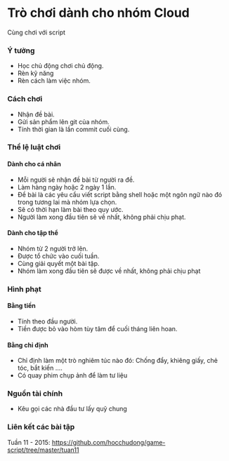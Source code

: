 # Trò chơi dành cho nhóm Cloud
Cùng chơi với script

### Ý tưởng
- Học chủ động chơi chủ động.
- Rèn kỹ năng 
- Rèn cách làm việc nhóm.

### Cách chơi
- Nhận đề bài.
- Gửi sản phẩm lên git của nhóm.
- Tính thời gian là lần commit cuối cùng.

### Thể lệ luật chơi
#### Dành cho cá nhân
- Mỗi người sẽ nhận đề bài từ người ra đề.
- Làm hàng ngày hoặc 2 ngày 1 lần.
- Đề bài là các yêu cầu viết script bằng shell hoặc một ngôn ngữ nào đó trong tương lai mà nhóm lựa chọn.
- Sẽ có thời hạn làm bài theo quy ước.
- Người làm xong đầu tiên sẽ về nhất, không phải chịu phạt.

#### Dành cho tập thể
- Nhóm từ 2 người trở lên.
- Được tổ chức vào cuối tuần.
- Cùng giải quyết một bài tập.
- Nhóm làm xong đầu tiên sẽ được về nhất, không phải chịu phạt

### Hình phạt
#### Bằng tiền
- Tính theo đầu người.
- Tiền được bỏ vào hòm tùy tâm để cuối tháng liên hoan.

#### Bằng chỉ định
- Chỉ định làm một trò nghiêm túc nào đó: Chống đẩy, khiêng giấy, chẻ tóc, bắt kiến ....
- Có quay phim chụp ảnh để làm tư liệu


### Nguồn tài chính
- Kêu gọi các nhà đầu tư lấy quỹ chung

### Liên kết các bài tập
Tuần 11 - 2015: https://github.com/hocchudong/game-script/tree/master/tuan11